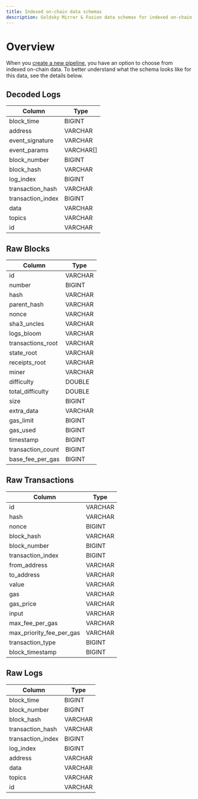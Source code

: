 ```yaml
---
title: Indexed on-chain data schemas
description: Goldsky Mirror & Fusion data schemas for indexed on-chain data
---
```


# Overview

When you [create a new pipeline](/mirror/pipeline-configuration), you have an option to choose from indexed on-chain data. To better understand what the schema looks like for this data, see the details below.

## Decoded Logs

| Column            | Type      |
| ----------------- | --------- |
| block_time        | BIGINT    |
| address           | VARCHAR   |
| event_signature   | VARCHAR   |
| event_params      | VARCHAR[] |
| block_number      | BIGINT    |
| block_hash        | VARCHAR   |
| log_index         | BIGINT    |
| transaction_hash  | VARCHAR   |
| transaction_index | BIGINT    |
| data              | VARCHAR   |
| topics            | VARCHAR   |
| id                | VARCHAR   |

## Raw Blocks

| Column            | Type    |
| ----------------- | ------- |
| id                | VARCHAR |
| number            | BIGINT  |
| hash              | VARCHAR |
| parent_hash       | VARCHAR |
| nonce             | VARCHAR |
| sha3_uncles       | VARCHAR |
| logs_bloom        | VARCHAR |
| transactions_root | VARCHAR |
| state_root        | VARCHAR |
| receipts_root     | VARCHAR |
| miner             | VARCHAR |
| difficulty        | DOUBLE  |
| total_difficulty  | DOUBLE  |
| size              | BIGINT  |
| extra_data        | VARCHAR |
| gas_limit         | BIGINT  |
| gas_used          | BIGINT  |
| timestamp         | BIGINT  |
| transaction_count | BIGINT  |
| base_fee_per_gas  | BIGINT  |

## Raw Transactions

| Column                   | Type    |
| ------------------------ | ------- |
| id                       | VARCHAR |
| hash                     | VARCHAR |
| nonce                    | BIGINT  |
| block_hash               | VARCHAR |
| block_number             | BIGINT  |
| transaction_index        | BIGINT  |
| from_address             | VARCHAR |
| to_address               | VARCHAR |
| value                    | VARCHAR |
| gas                      | VARCHAR |
| gas_price                | VARCHAR |
| input                    | VARCHAR |
| max_fee_per_gas          | VARCHAR |
| max_priority_fee_per_gas | VARCHAR |
| transaction_type         | BIGINT  |
| block_timestamp          | BIGINT  |

## Raw Logs

| Column            | Type    |
| ----------------- | ------- |
| block_time        | BIGINT  |
| block_number      | BIGINT  |
| block_hash        | VARCHAR |
| transaction_hash  | VARCHAR |
| transaction_index | BIGINT  |
| log_index         | BIGINT  |
| address           | VARCHAR |
| data              | VARCHAR |
| topics            | VARCHAR |
| id                | VARCHAR |
